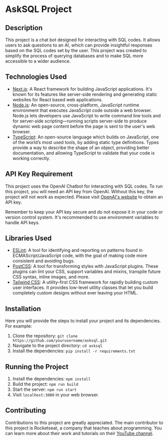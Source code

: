 # AskSQL Project

## Description

This project is a chat bot designed for interacting with SQL codes. It allows users to ask questions to an AI, which can provide insightful responses based on the SQL codes set by the user. This project was created to simplify the process of querying databases and to make SQL more accessible to a wider audience.

## Technologies Used

- [Next.js](https://nextjs.org/): A React framework for building JavaScript applications. It's known for its features like server-side rendering and generating static websites for React based web applications.
- [Node.js](https://nodejs.org/en/docs/): An open-source, cross-platform, JavaScript runtime environment that executes JavaScript code outside a web browser. Node.js lets developers use JavaScript to write command line tools and for server-side scripting—running scripts server-side to produce dynamic web page content before the page is sent to the user's web browser.
- [TypeScript](https://www.typescriptlang.org/): An open-source language which builds on JavaScript, one of the world’s most used tools, by adding static type definitions. Types provide a way to describe the shape of an object, providing better documentation, and allowing TypeScript to validate that your code is working correctly.

## API Key Requirement

This project uses the OpenAI Chatbot for interacting with SQL codes. To run this project, you will need an API key from OpenAI. Without this key, the project will not work as expected. Please visit [OpenAI's website](https://www.openai.com/) to obtain an API key.

Remember to keep your API key secure and do not expose it in your code or version control system. It's recommended to use environment variables to handle API keys.

## Libraries Used

- [ESLint](https://eslint.org/): A tool for identifying and reporting on patterns found in ECMAScript/JavaScript code, with the goal of making code more consistent and avoiding bugs.
- [PostCSS](https://postcss.org/): A tool for transforming styles with JavaScript plugins. These plugins can lint your CSS, support variables and mixins, transpile future CSS syntax, inline images, and more.
- [Tailwind CSS](https://tailwindcss.com/): A utility-first CSS framework for rapidly building custom user interfaces. It provides low-level utility classes that let you build completely custom designs without ever leaving your HTML.

## Installation

Here you will provide the steps to install your project and its dependencies. For example:

1. Clone the repository: `git clone https://github.com/yourusername/asksql.git`
2. Navigate to the project directory: `cd asksql`
3. Install the dependencies: `pip install -r requirements.txt`

## Running the Project

1. Install the dependencies: `npm install`
2. Build the project: `npm run build`
3. Start the server: `npm run start`
4. Visit `localhost:3000` in your web browser.

## Contributing

Contributions to this project are greatly appreciated. The main contributor to this project is Rocketseat, a company that teaches about programming. You can learn more about their work and tutorials on their [YouTube channel](https://www.youtube.com/rocketseat).